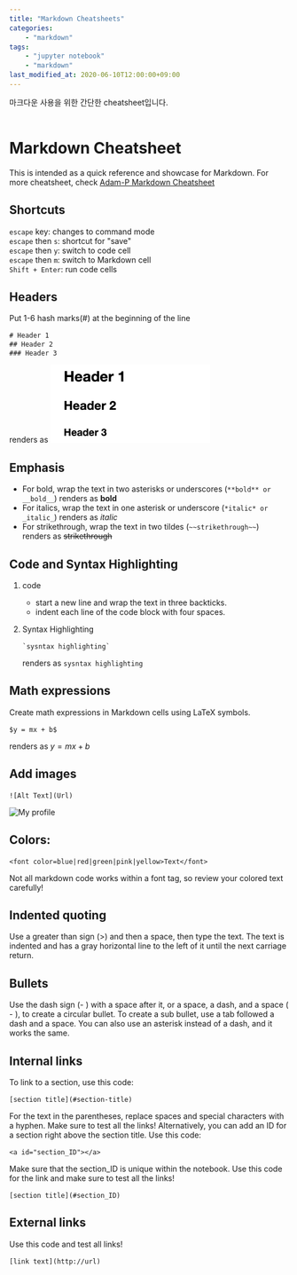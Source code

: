 ```yaml
---
title: "Markdown Cheatsheets"
categories: 
    - "markdown"
tags:
    - "jupyter notebook"
    - "markdown"
last_modified_at: 2020-06-10T12:00:00+09:00
---
```

마크다운 사용을 위한 간단한 cheatsheet입니다.
<br>
<br>

# Markdown Cheatsheet
This is intended as a quick reference and showcase for Markdown.
For more cheatsheet, check [Adam-P Markdown Cheatsheet](https://github.com/adam-p/markdown-here/wiki/Markdown-Cheatsheet)


## Shortcuts

 `escape` key: changes to command mode 
<br>`escape` then `s`: shortcut for "save"
<br>`escape` then `y`: switch to code cell
<br>`escape` then `m`: switch to Markdown cell
<br>`Shift + Enter`: run code cells


## Headers
Put 1-6 hash marks(#) at the beginning of the line

```
# Header 1 
## Header 2 
### Header 3
```
renders as
![header](/assets/images/headers.png)

## Emphasis

+ For bold, wrap the text in two asterisks or underscores (```**bold** or __bold__```) renders as **bold**
+ For italics, wrap the text in one asterisk or underscore (```*italic* or _italic_```) renders as *italic*
+ For strikethrough, wrap the text in two tildes (```~~strikethrough~~```) renders as ~~strikethrough~~


## Code and Syntax Highlighting
1. code
    + start a new line and wrap the text in three backticks.
    + indent each line of the code block with four spaces.

2. Syntax Highlighting
    ``` 
    `sysntax highlighting` 
    ```
    renders as `sysntax highlighting`


## Math expressions

Create math expressions in Markdown cells using LaTeX symbols. 

    $y = mx + b$
renders as $y = mx + b$


## Add images
```
![Alt Text](Url)
```

![My profile](https://avatars3.githubusercontent.com/u/14879156?s=460&u=30c6440b9fb8e96506494a80cb01b1c80039f83e&v=4)


## Colors: 
```
<font color=blue|red|green|pink|yellow>Text</font> 
```
Not all markdown code works within a font tag, so review your colored text carefully!


## Indented quoting
Use a greater than sign (>) and then a space, then type the text. The text is indented and has a gray horizontal line to the left of it until the next carriage return.


## Bullets 
Use the dash sign (- ) with a space after it, or a space, a dash, and a space ( - ), to create a circular bullet. To create a sub bullet, use a tab followed a dash and a space. You can also use an asterisk instead of a dash, and it works the same.


## Internal links
To link to a section, use this code: 
```
[section title](#section-title)
```
For the text in the parentheses, replace spaces and special characters with a hyphen. Make sure to test all the links!
Alternatively, you can add an ID for a section right above the section title. Use this code: 
``` 
<a id="section_ID"></a> 
```
Make sure that the section_ID is unique within the notebook.
Use this code for the link and make sure to test all the links! 
```
[section title](#section_ID)
```


## External links
Use this code and test all links! 
```
[link text](http://url)
```


```python

```

